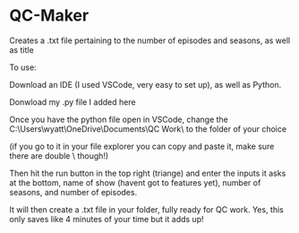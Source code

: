 # QC-Maker
Creates a .txt file pertaining to the number of episodes and seasons, as well as title

To use:

Download an IDE (I used VSCode, very easy to set up), as well as Python.

Donwload my .py file I added here

Once you have the python file open in VSCode, change the C:\\Users\\wyatt\\OneDrive\\Documents\\QC Work\\ to the folder of your choice

(if you go to it in your file explorer you can copy and paste it, make sure there are double \\ though!)

Then hit the run button in the top right (triange) and enter the inputs it asks at the bottom, name of show (havent got to features yet), 
number of seasons, and number of episodes.

It will then create a .txt file in your folder, fully ready for QC work. Yes, this only saves like 4 minutes of your time but it adds up!
